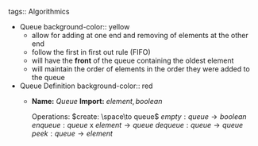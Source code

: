 tags:: Algorithmics

- Queue
  background-color:: yellow
	- allow for adding at one end and removing of elements at the other end
	- follow the first in first out rule (FIFO)
	- will have the **front** of the queue containing the oldest element
	- will maintain the order of elements in the order they were added to the queue
- Queue Definition
  background-color:: red
	- **Name:** $Queue$
	  **Import:** $element, boolean$
	   
	  Operations:
	  $create: \space\to queue$
	  $empty: queue \to boolean$
	  $enqueue: queue$ x $element \to queue$
	  $dequeue: queue \to queue$
	  $peek: queue \to element$
